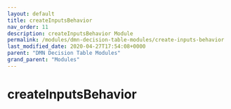 ```yaml
---
layout: default
title: createInputsBehavior 
nav_order: 11
description: createInputsBehavior Module
permalink: /modules/dmn-decision-table-modules/create-inputs-behavior
last_modified_date: 2020-04-27T17:54:08+0000
parent: "DMN Decision Table Modules"
grand_parent: "Modules"
---
```


# createInputsBehavior